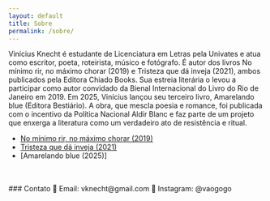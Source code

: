 ```yaml
---
layout: default
title: Sobre
permalink: /sobre/
---
```


Vinícius Knecht é estudante de Licenciatura em Letras pela Univates e atua como escritor, poeta, roteirista, músico e fotógrafo. É autor dos livros No mínimo rir, no máximo chorar (2019) e Tristeza que dá inveja (2021), ambos publicados pela Editora Chiado Books. Sua estreia literária o levou a participar como autor convidado da Bienal Internacional do Livro do Rio de Janeiro em 2019. Em 2025, Vinícius lançou seu terceiro livro, Amarelando blue (Editora Bestiário). A obra, que mescla poesia e romance, foi publicada com o incentivo da Política Nacional Aldir Blanc e faz parte de um projeto que enxerga a literatura como um verdadeiro ato de resistência e ritual.

- [No mínimo rir, no máximo chorar (2019)](https://drive.google.com/drive/folders/1tB9WdHHQNyIbdG1NnoaQFsR1JrfUos7c?usp=drive_link)
- [Tristeza que dá inveja (2021)](https://drive.google.com/drive/folders/183VCjb-lOEEY17wD0DdkQGFDAxQyyg0u?usp=drive_link)
- [Amarelando blue (2025)]
<br>
<br>
### Contato  
📧 Email: vknecht@gmail.com  
📸 Instagram: @vaogogo
